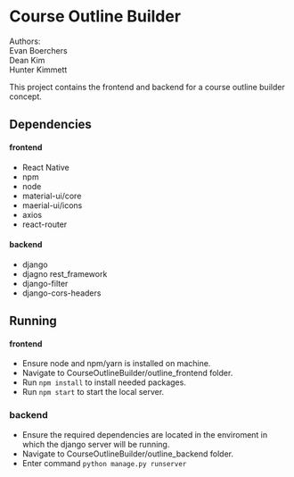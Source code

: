 # Course Outline Builder
Authors:<br/>
Evan Boerchers <br/>
Dean Kim <br/>
Hunter Kimmett <br/>

This project contains the frontend and backend for a course outline builder concept.

## Dependencies

#### frontend
- React Native
- npm
- node
- material-ui/core
- maerial-ui/icons
- axios
- react-router

#### backend
- django
- djagno rest_framework
- django-filter
- django-cors-headers

## Running

#### frontend
- Ensure node and npm/yarn is installed on machine.
- Navigate to CourseOutlineBuilder/outline_frontend folder. 
- Run `npm install` to install needed packages.
- Run `npm start` to start the local server.

### backend
- Ensure the required dependencies are located in the enviroment in which the django server will be running.
- Navigate to CourseOutlineBuilder/outline_backend folder. 
- Enter command `python manage.py runserver`
